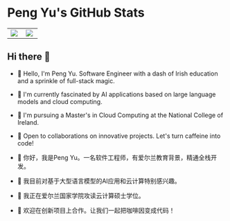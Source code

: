 # Peng Yu's GitHub Stats

<table>
  <tr>
    <td>
      <img align="left" src="https://github-readme-stats.vercel.app/api?username=pengyoo&show_icons=true&theme=radical" />
    </td>
    <td>
      <img align="left" src="https://github-readme-stats.vercel.app/api/top-langs/?username=pengyoo&layout=compact&theme=radical" />
    </td>
  </tr>
</table>


## Hi there 👋

* 👋 Hello, I'm Peng Yu. Software Engineer with a dash of Irish education and a sprinkle of full-stack magic.
* 👀 I'm currently fascinated by AI applications based on large language models and cloud computing.
* 🌱 I'm pursuing a Master's in Cloud Computing at the National College of Ireland.
* 💞️ Open to collaborations on innovative projects. Let's turn caffeine into code!

* 👋 你好，我是Peng Yu。一名软件工程师，有爱尔兰教育背景，精通全栈开发。
* 👀 我目前对基于大型语言模型的AI应用和云计算特别感兴趣。
* 🌱 我正在爱尔兰国家学院攻读云计算硕士学位。
* 💞️ 欢迎在创新项目上合作。让我们一起把咖啡因变成代码！
